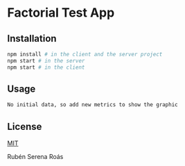 # Factorial Test App

## Installation

```bash
npm install # in the client and the server project
npm start # in the server
npm start # in the client
```

## Usage

```bash
No initial data, so add new metrics to show the graphic
```

## License

[MIT](https://choosealicense.com/licenses/mit/)

Rubén Serena Roás
